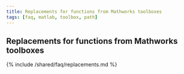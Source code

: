 ```yaml
---
title: Replacements for functions from Mathworks toolboxes
tags: [faq, matlab, toolbox, path]
---
```


## Replacements for functions from Mathworks toolboxes

{% include /shared/faq/replacements.md %}
